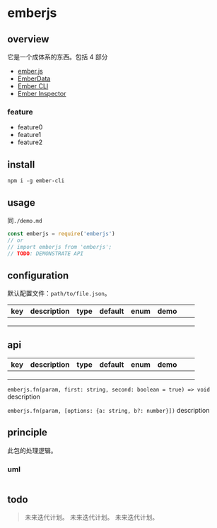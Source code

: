 # emberjs

## overview

它是一个成体系的东西。包括 4 部分

- [ember.js](/jsPackages/emberjs/index.html)
- [EmberData](/jsPackages/emberjs/emberData.html)
- [Ember CLI](/jsPackages/emberjs/emberCli.html)
- [Ember Inspector](/jsPackages/emberjs/emberInspector.html)

### feature

- feature0
- feature1
- feature2

## install

`npm i -g ember-cli`

## usage

同`./demo.md`

```js
const emberjs = require('emberjs')
// or
// import emberjs from 'emberjs';
// TODO: DEMONSTRATE API
```

## configuration

默认配置文件：`path/to/file.json`。

<!-- prettier-ignore-start -->
|key|description|type|default|enum|demo|||
|-|-|-|-|-|-|-|-|
|||||||||
|||||||||
|||||||||
<!-- prettier-ignore-end -->

## api

<!-- prettier-ignore-start -->
|key|description|type|default|enum|demo|||
|-|-|-|-|-|-|-|-|
|||||||||
|||||||||
|||||||||
<!-- prettier-ignore-end -->

`emberjs.fn(param, first: string, second: boolean = true) => void`
description

`emberjs.fn(param, [options: {a: string, b?: number}])`
description

## principle

此包的处理逻辑。

### uml

```

```

## todo

> 未来迭代计划。
> 未来迭代计划。
> 未来迭代计划。
